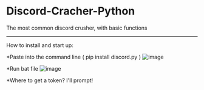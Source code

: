 # Discord-Cracher-Python

The most common discord crusher, with basic functions
_____

How to install and start up:

*Paste into the command line ( pip install discord.py )
![image](https://user-images.githubusercontent.com/69690887/176690106-a3ec703b-2aa5-4e50-b9b0-d75fe528604f.png)


*Run bat file
![image](https://user-images.githubusercontent.com/69690887/176689847-cb035873-c28c-4cb1-ab36-51d85ec5027c.png)

*Where to get a token? I'll prompt!


